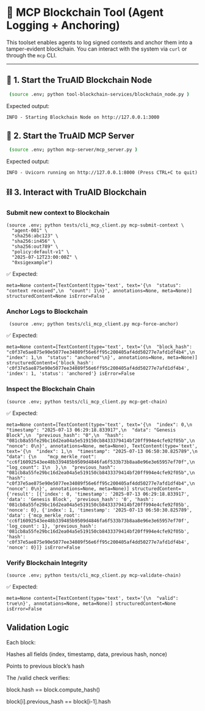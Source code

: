 # 🧠 MCP Blockchain Tool (Agent Logging + Anchoring)

This toolset enables agents to log signed contexts and anchor them into a tamper-evident blockchain. You can interact with the system via `curl` or through the `mcp` CLI.

---

## 🚀 1. Start the TruAID Blockchain Node

```bash
 (source .env; python tool-blockchain-services/blockchain_node.py )
```

Expected output:

```
INFO - Starting Blockchain Node on http://127.0.0.1:3000

```

## 🤖 2. Start the TruAID MCP Server

```bash
 (source .env; python mcp-server/mcp_server.py )
```

Expected output:

```
INFO - Uvicorn running on http://127.0.0.1:8000 (Press CTRL+C to quit)

```


## ⛓ 3. Interact with TruAID Blockchain

### Submit new context to Blockchain

```
(source .env; python tests/cli_mcp_client.py mcp-submit-context \
  "agent-001" \
  "sha256:abc123" \
  "sha256:in456" \
  "sha256:out789" \
  "policy:default-v1" \
  "2025-07-12T23:00:00Z" \
  "0xsigexample")
```


✅ Expected:

```
meta=None content=[TextContent(type='text', text='{\n  "status": "context received",\n  "count": 1\n}', annotations=None, meta=None)] structuredContent=None isError=False
```


### Anchor Logs to Blockchain

```
 (source .env; python tests/cli_mcp_client.py mcp-force-anchor) 
```

✅ Expected:

```
meta=None content=[TextContent(type='text', text='{\n  "block_hash": "c0f37e5ae875e90e5077ee34089f56e6ff95c200405af4dd50277e7afd1df4b4",\n  "index": 1,\n  "status": "anchored"\n}', annotations=None, meta=None)] structuredContent={'block_hash': 'c0f37e5ae875e90e5077ee34089f56e6ff95c200405af4dd50277e7afd1df4b4', 'index': 1, 'status': 'anchored'} isError=False
```


### Inspect the Blockchain Chain

```
(source .env; python tests/cli_mcp_client.py mcp-get-chain)
```


✅ Expected:

```
meta=None content=[TextContent(type='text', text='{\n  "index": 0,\n  "timestamp": "2025-07-13 06:29:18.833917",\n  "data": "Genesis Block",\n  "previous_hash": "0",\n  "hash": "081cb8a55fe29bc16d2ea04a5e519150cb8433379414bf20ff994e4cfe92f05b",\n  "nonce": 0\n}', annotations=None, meta=None), TextContent(type='text', text='{\n  "index": 1,\n  "timestamp": "2025-07-13 06:50:30.825789",\n  "data": {\n    "mcp_merkle_root": "cc6f16092543ee48b339485b9509d4846fa6f533b73b8aa8e96e3e65957ef70f",\n    "log_count": 1\n  },\n  "previous_hash": "081cb8a55fe29bc16d2ea04a5e519150cb8433379414bf20ff994e4cfe92f05b",\n  "hash": "c0f37e5ae875e90e5077ee34089f56e6ff95c200405af4dd50277e7afd1df4b4",\n  "nonce": 0\n}', annotations=None, meta=None)] structuredContent={'result': [{'index': 0, 'timestamp': '2025-07-13 06:29:18.833917', 'data': 'Genesis Block', 'previous_hash': '0', 'hash': '081cb8a55fe29bc16d2ea04a5e519150cb8433379414bf20ff994e4cfe92f05b', 'nonce': 0}, {'index': 1, 'timestamp': '2025-07-13 06:50:30.825789', 'data': {'mcp_merkle_root': 'cc6f16092543ee48b339485b9509d4846fa6f533b73b8aa8e96e3e65957ef70f', 'log_count': 1}, 'previous_hash': '081cb8a55fe29bc16d2ea04a5e519150cb8433379414bf20ff994e4cfe92f05b', 'hash': 'c0f37e5ae875e90e5077ee34089f56e6ff95c200405af4dd50277e7afd1df4b4', 'nonce': 0}]} isError=False
```

### Verify Blockchain Integrity

```
(source .env; python tests/cli_mcp_client.py mcp-validate-chain)
```

✅ Expected:

```
meta=None content=[TextContent(type='text', text='{\n  "valid": true\n}', annotations=None, meta=None)] structuredContent=None isError=False
```

## Validation Logic
Each block:

Hashes all fields (index, timestamp, data, previous hash, nonce)

Points to previous block’s hash

The /valid check verifies:

block.hash == block.compute_hash()

block[i].previous_hash == block[i-1].hash
